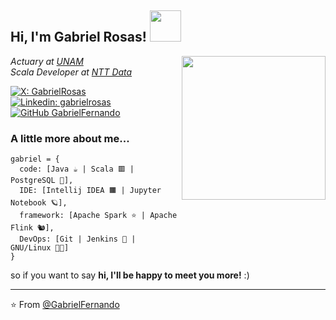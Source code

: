 <h2> Hi, I'm Gabriel Rosas! <img src="https://media1.giphy.com/media/JcFUHp7b9mnj5a01AN/200w.webp?cid=ecf05e47wq9bjmtxf7kaq00768ag1elw2rooyvnm8wktaivn&rid=200w.webp&ct=g" width="50"> </h2>
<img align='right' src="https://media4.giphy.com/media/2Xh8xaZWHHaAMPiwLc/200w.webp" width="230">
<p><em>Actuary at <a href="https://www.unam.mx/">UNAM</a></br>Scala Developer at <a href="https://www.nttdata.com/global/en/">NTT Data
</em></p>

[![X: GabrielRosas](https://img.shields.io/twitter/follow/girsanov?style=social)](https://x.com/girsanov)
[![Linkedin: gabrielrosas](https://img.shields.io/badge/-gabrielrosaszepeda-blue?style=flat-square&logo=Linkedin&logoColor=white&link=https://www.linkedin.com/in/gabriel-rosas-zepeda/)](https://www.linkedin.com/in/gabriel-rosas-zepeda/)
[![GitHub GabrielFernando](https://img.shields.io/github/followers/gabrielfernando01?label=follow&style=social)](https://github.com/gabrielfernando01)

### A little more about me...

```
gabriel = {
  code: [Java ☕ | Scala 🟥 | PostgreSQL 🐘],
  IDE: [Intellij IDEA 🟧 | Jupyter Notebook 🪐],
  framework: [Apache Spark ⭐ | Apache Flink 🐿️],
  DevOps: [Git | Jenkins 🤵 | GNU/Linux 🐃🐧]
}
```
so if you want to say <b>hi, I'll be happy to meet you more!</b> :)</em>

---

⭐️ From [@GabrielFernando](https://github.com/gabrielfernando01)

<!---
gabrielfernando01/gabrielfernando01 is a ✨ special ✨ repository because its `README.md` (this file) appears on your GitHub profile.
You can click the Preview link to take a look at your changes.
--->
